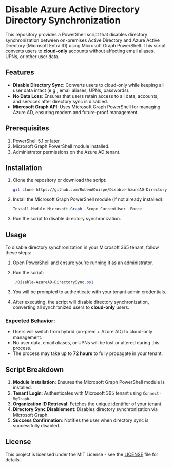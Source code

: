 # Disable Azure Active Directory Directory Synchronization

This repository provides a PowerShell script that disables directory synchronization between on-premises Active Directory and Azure Active Directory (Microsoft Entra ID) using Microsoft Graph PowerShell. This script converts users to **cloud-only** accounts without affecting email aliases, UPNs, or other user data.

## Features
- **Disable Directory Sync**: Converts users to cloud-only while keeping all user data intact (e.g., email aliases, UPNs, passwords).
- **No Data Loss**: Ensures that users retain access to all data, accounts, and services after directory sync is disabled.
- **Microsoft Graph API**: Uses Microsoft Graph PowerShell for managing Azure AD, ensuring modern and future-proof management.

## Prerequisites
1. PowerShell 5.1 or later.
2. Microsoft Graph PowerShell module installed.
3. Administrator permissions on the Azure AD tenant.

## Installation

1. Clone the repository or download the script:
    ```bash
    git clone https://github.com/RubenAQuispe/Disable-AzureAD-DirectorySync.git
    ```

2. Install the Microsoft Graph PowerShell module (if not already installed):
    ```powershell
    Install-Module Microsoft.Graph -Scope CurrentUser -Force
    ```

3. Run the script to disable directory synchronization.

## Usage

To disable directory synchronization in your Microsoft 365 tenant, follow these steps:

1. Open PowerShell and ensure you're running it as an administrator.
2. Run the script:

    ```powershell
    ./Disable-AzureAD-DirectorySync.ps1
    ```

3. You will be prompted to authenticate with your tenant admin credentials.

4. After executing, the script will disable directory synchronization, converting all synchronized users to **cloud-only** users.

### **Expected Behavior**:
- Users will switch from hybrid (on-prem + Azure AD) to cloud-only management.
- No user data, email aliases, or UPNs will be lost or altered during this process.
- The process may take up to **72 hours** to fully propagate in your tenant.

## Script Breakdown

1. **Module Installation**: Ensures the Microsoft Graph PowerShell module is installed.
2. **Tenant Login**: Authenticates with Microsoft 365 tenant using `Connect-MgGraph`.
3. **Organization ID Retrieval**: Fetches the unique identifier of your tenant.
4. **Directory Sync Disablement**: Disables directory synchronization via Microsoft Graph.
5. **Success Confirmation**: Notifies the user when directory sync is successfully disabled.

## License
This project is licensed under the MIT License - see the [LICENSE](LICENSE) file for details.
